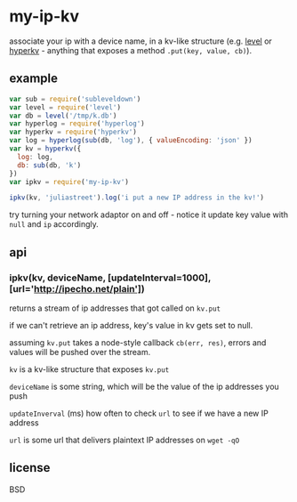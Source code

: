 # my-ip-kv

associate your ip with a device name, in a kv-like structure (e.g. [level](https://www.npmjs.com/package/level) or [hyperkv](https://github.com/substack/hyperkv) - anything that exposes a method `.put(key, value, cb)`).

## example
```javascript
var sub = require('subleveldown')
var level = require('level')
var db = level('/tmp/k.db')
var hyperlog = require('hyperlog')
var hyperkv = require('hyperkv')
var log = hyperlog(sub(db, 'log'), { valueEncoding: 'json' })
var kv = hyperkv({
  log: log,
  db: sub(db, 'k')
})
var ipkv = require('my-ip-kv')

ipkv(kv, 'juliastreet').log('i put a new IP address in the kv!')
```

try turning your network adaptor on and off - notice it update key value with `null` and `ip` accordingly.

## api

### ipkv(kv, deviceName, [updateInterval=1000], [url='http://ipecho.net/plain']) 

returns a stream of ip addresses that got called on `kv.put`

if we can't retrieve an ip address, key's value in kv gets set to null.

assuming `kv.put` takes a node-style callback `cb(err, res)`, errors and values will be pushed over the stream.


`kv` is a kv-like structure that exposes `kv.put`

`deviceName` is some string, which will be the value of the ip addresses you push

`updateInverval` (ms) how often to check `url` to see if we have a new IP address

`url` is some url that delivers plaintext IP addresses on `wget -qO`

## license

BSD
